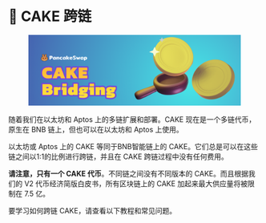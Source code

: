 # 🌉 CAKE 跨链

<figure><img src="../../.gitbook/assets/image (17).png" alt=""><figcaption></figcaption></figure>

随着我们在以太坊和 Aptos 上的多链扩展和部署。CAKE 现在是一个多链代币，原生在 BNB 链上，但也可以在以太坊和 Aptos 上使用。

以太坊或 Aptos 上的 CAKE 等同于BNB智能链上的 CAKE。它们总是可以在这些链之间以1:1的比例进行跨链，并且在 CAKE 跨链过程中没有任何费用。

**请注意，只有一个 CAKE 代币**。不同链之间没有不同版本的 CAKE。而且根据我们的 V2 代币经济简版白皮书，所有区块链上的 CAKE 加起来最大供应量将被限制在 7.5 亿。&#x20;

要学习如何跨链 CAKE，请查看以下教程和常见问题。
